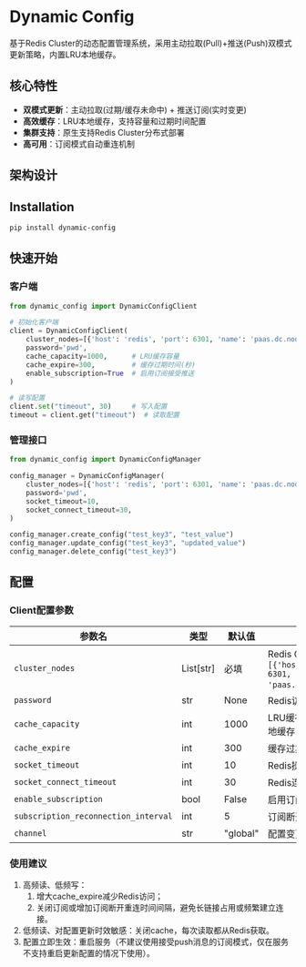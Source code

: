 # Dynamic Config

基于Redis Cluster的动态配置管理系统，采用主动拉取(Pull)+推送(Push)双模式更新策略，内置LRU本地缓存。

## 核心特性
- **双模式更新**：主动拉取(过期/缓存未命中) + 推送订阅(实时变更)
- **高效缓存**：LRU本地缓存，支持容量和过期时间配置
- **集群支持**：原生支持Redis Cluster分布式部署
- **高可用**：订阅模式自动重连机制

## 架构设计

## Installation
```bash
pip install dynamic-config
```

## 快速开始
### 客户端
```python
from dynamic_config import DynamicConfigClient

# 初始化客户端
client = DynamicConfigClient(
    cluster_nodes=[{'host': 'redis', 'port': 6301, 'name': 'paas.dc.node1.dzqd.cn:6301'},],
    password='pwd',
    cache_capacity=1000,      # LRU缓存容量
    cache_expire=300,         # 缓存过期时间(秒)
    enable_subscription=True  # 启用订阅接受推送
)

# 读写配置
client.set("timeout", 30)     # 写入配置
timeout = client.get("timeout")  # 读取配置
```

### 管理接口
```python
from dynamic_config import DynamicConfigManager

config_manager = DynamicConfigManager(
    cluster_nodes=[{'host': 'redis', 'port': 6301, 'name': 'paas.dc.node1.dzqd.cn:6301'}],
    password='pwd',
    socket_timeout=10,
    socket_connect_timeout=30,
)

config_manager.create_config("test_key3", "test_value")
config_manager.update_config("test_key3", "updated_value")
config_manager.delete_config("test_key3")

```


## 配置

### Client配置参数
| 参数名 | 类型 | 默认值 | 说明                                                                                              |
|--------|------|--------|-------------------------------------------------------------------------------------------------|
| `cluster_nodes` | List[str] | 必填 | Redis Cluster节点列表 (如 `=[{'host': 'redis', 'port': 6301, 'name': 'paas.dc.node1.dzqd.cn:6301'}]`) |
| `password` | str | None | Redis访问密码                                                                                       |
| `cache_capacity` | int | 1000 | LRU缓存最大容量，0表示不启用本地缓存                                                                            |
| `cache_expire` | int | 300 | 缓存过期时间(秒)                                                                                       |
| `socket_timeout` | int | 10 | Redis操作超时时间(秒)                                                                                  |
| `socket_connect_timeout` | int | 30 | Redis连接超时时间(秒)                                                                                  |
| `enable_subscription` | bool | False | 启用订阅，接收push消息                                                                                   |
| `subscription_reconnection_interval` | int | 5 | 订阅断开后重连间隔(秒)                                                                                    |
| `channel` | str | "global" | 配置变更通知频道前缀                                                                                      |

### 使用建议
1. 高频读、低频写：
   1. 增大cache_expire减少Redis访问；
   2. 关闭订阅或增加订阅断开重连时间间隔，避免长链接占用或频繁建立连接。
2. 低频读、对配置更新时效敏感：关闭cache，每次读取都从Redis获取。
3. 配置立即生效：重启服务（不建议使用接受push消息的订阅模式，仅在服务不支持重启更新配置的情况下使用）。